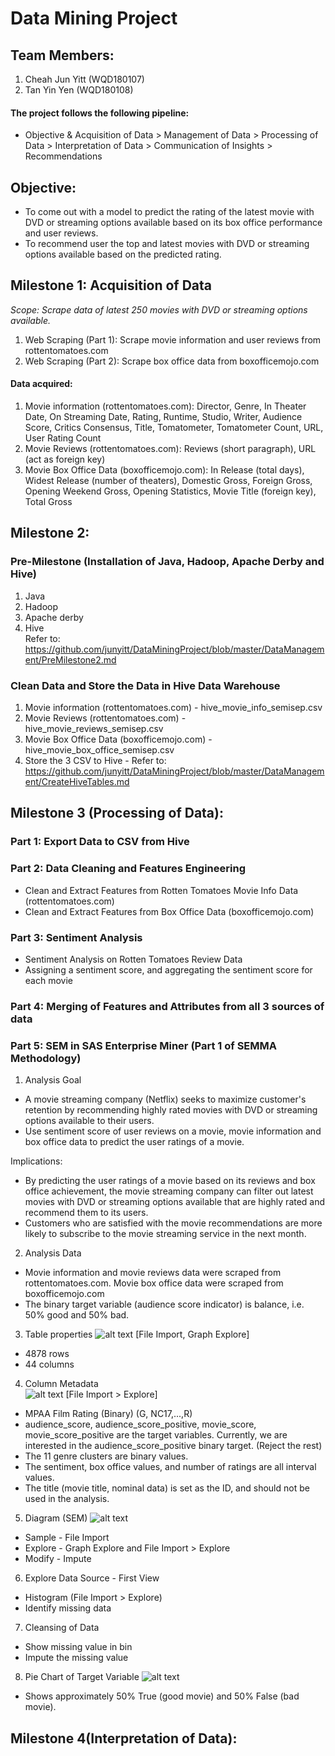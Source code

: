 # Data Mining Project

## Team Members:
1. Cheah Jun Yitt (WQD180107)
2. Tan Yin Yen (WQD180108)

#### The project follows the following pipeline:  
- Objective & Acquisition of Data > Management of Data > Processing of Data > Interpretation of Data > Communication of Insights > Recommendations

## Objective:
- To come out with a model to predict the rating of the latest movie with DVD or streaming options available based on its box office performance and user reviews.
- To recommend user the top and latest movies with DVD or streaming options available based on the predicted rating.

## Milestone 1: Acquisition of Data
*Scope: Scrape data of latest 250 movies with DVD or streaming options available.*
1. Web Scraping (Part 1): Scrape movie information and user reviews from rottentomatoes.com
2. Web Scraping (Part 2): Scrape box office data from boxofficemojo.com

#### Data acquired:
1. Movie information (rottentomatoes.com): Director, Genre, In Theater Date, On Streaming Date, Rating, Runtime, Studio, Writer, Audience Score, Critics Consensus, Title, Tomatometer, Tomatometer Count, URL, User Rating Count
2. Movie Reviews (rottentomatoes.com): Reviews (short paragraph), URL (act as foreign key)
3. Movie Box Office Data (boxofficemojo.com): In Release (total days), Widest Release (number of theaters), Domestic Gross, Foreign Gross, Opening Weekend Gross, Opening Statistics, Movie Title (foreign key), Total Gross


## Milestone 2: 
### Pre-Milestone (Installation of Java, Hadoop, Apache Derby and Hive)
1. Java 
2. Hadoop 
3. Apache derby
4. Hive   
Refer to: <https://github.com/junyitt/DataMiningProject/blob/master/DataManagement/PreMilestone2.md>


### Clean Data and Store the Data in Hive Data Warehouse
1. Movie information (rottentomatoes.com) - hive_movie_info_semisep.csv
2. Movie Reviews (rottentomatoes.com) - hive_movie_reviews_semisep.csv
3. Movie Box Office Data (boxofficemojo.com) - hive_movie_box_office_semisep.csv
4. Store the 3 CSV to Hive  - Refer to: <https://github.com/junyitt/DataMiningProject/blob/master/DataManagement/CreateHiveTables.md>


## Milestone 3 (Processing of Data):
### Part 1: Export Data to CSV from Hive

### Part 2: Data Cleaning and Features Engineering
- Clean and Extract Features from Rotten Tomatoes Movie Info Data (rottentomatoes.com)
- Clean and Extract Features from Box Office Data (boxofficemojo.com)

### Part 3: Sentiment Analysis
- Sentiment Analysis on Rotten Tomatoes Review Data
- Assigning a sentiment score, and aggregating the sentiment score for each movie

### Part 4: Merging of Features and Attributes from all 3 sources of data

### Part 5: SEM in SAS Enterprise Miner (Part 1 of SEMMA Methodology)
1. Analysis Goal  
- A movie streaming company (Netflix) seeks to maximize customer's retention by recommending highly rated movies with DVD or streaming options available to their users. 
- Use sentiment score of user reviews on a movie, movie information and box office data to predict the user ratings of a movie.

Implications:  
- By predicting the user ratings of a movie based on its reviews and box office achievement, the movie streaming company can filter out latest movies with DVD or streaming options available that are highly rated and recommend them to its users.
- Customers who are satisfied with the movie recommendations are more likely to subscribe to the movie streaming service in the next month. 

2. Analysis Data  
- Movie information and movie reviews data were scraped from rottentomatoes.com. Movie box office data were scraped from boxofficemojo.com
- The binary target variable (audience score indicator) is balance, i.e. 50% good and 50% bad.

3. Table properties 
![alt text](https://raw.githubusercontent.com/junyitt/DataMiningProject/master/Milestone3_DataProcessing/images/table_properties.JPG)
[File Import, Graph Explore]
- 4878 rows
- 44 columns

4. Column Metadata   
![alt text](https://raw.githubusercontent.com/junyitt/DataMiningProject/master/Milestone3_DataProcessing/images/column_metadata.JPG) 
[File Import > Explore]
- MPAA Film Rating (Binary) (G, NC17,...,R)
- audience_score, audience_score_positive, movie_score, movie_score_positive are the target variables. Currently, we are interested in the audience_score_positive binary target. (Reject the rest)
- The 11 genre clusters are binary values.
- The sentiment, box office values, and number of ratings are all interval values.
- The title (movie title, nominal data) is set as the ID, and should not be used in the analysis.

5. Diagram (SEM) 
![alt text](https://raw.githubusercontent.com/junyitt/DataMiningProject/master/Milestone3_DataProcessing/images/diagram.JPG)
- Sample - File Import
- Explore - Graph Explore and File Import > Explore
- Modify - Impute

6. Explore Data Source - First View
- Histogram (File Import > Explore) 
- Identify missing data

7. Cleansing of Data 
- Show missing value in bin
- Impute the missing value

8. Pie Chart of Target Variable
![alt text](https://github.com/junyitt/DataMiningProject/blob/master/Milestone3_DataProcessing/images/pie_chart.bmp)
- Shows approximately 50% True (good movie) and 50% False (bad movie).


## Milestone 4(Interpretation of Data):




